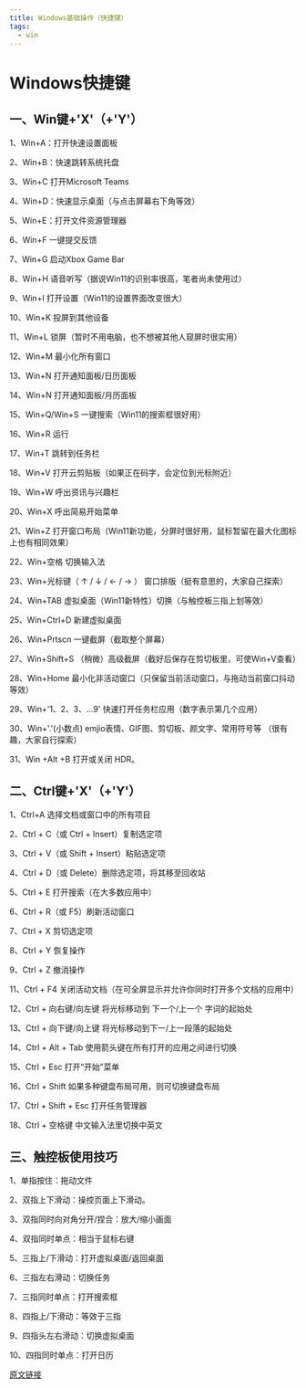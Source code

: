 ```yaml
---
title: Windows基础操作（快捷键）  
tags:
  - win
---
```


# Windows快捷键

## 一、Win键+'X'（+'Y'）

1、Win+A：打开快速设置面板


2、Win+B：快速跳转系统托盘


3、Win+C 打开Microsoft Teams

4、Win+D：快速显示桌面（与点击屏幕右下角等效）

5、Win+E：打开文件资源管理器


6、Win+F 一键提交反馈

7、Win+G 启动Xbox Game Bar

8、Win+H 语音听写（据说Win11的识别率很高，笔者尚未使用过）

9、Win+I 打开设置（Win11的设置界面改变很大）

10、Win+K 投屏到其他设备

11、Win+L 锁屏（暂时不用电脑，也不想被其他人窥屏时很实用）

12、Win+M 最小化所有窗口

13、Win+N 打开通知面板/日历面板

14、Win+N 打开通知面板/月历面板

15、Win+Q/Win+S 一键搜索（Win11的搜索框很好用）

16、Win+R 运行

17、Win+T 跳转到任务栏 

18、Win+V 打开云剪贴板（如果正在码字，会定位到光标附近）


19、Win+W 呼出资讯与兴趣栏

20、Win+X 呼出简易开始菜单



21、Win+Z 打开窗口布局（Win11新功能，分屏时很好用，鼠标暂留在最大化图标上也有相同效果）

22、Win+空格 切换输入法


23、Win+光标键（ ↑ / ↓ / ← / → ） 窗口排版（挺有意思的，大家自己探索）

24、Win+TAB 虚拟桌面（Win11新特性）切换（与触控板三指上划等效）

25、Win+Ctrl+D 新建虚拟桌面

26、Win+Prtscn 一键截屏（截取整个屏幕）

27、Win+Shift+S （稍微）高级截屏（截好后保存在剪切板里，可使Win+V查看）

28、Win+Home 最小化非活动窗口（只保留当前活动窗口，与拖动当前窗口抖动等效）

29、Win+'1、2、3、...9' 快速打开任务栏应用（数字表示第几个应用）

30、Win+'.'(小数点)  emjio表情、GIF图、剪切板、颜文字、常用符号等 （很有趣，大家自行探索）

31、Win +Alt +B 打开或关闭 HDR。

## 二、Ctrl键+'X'（+'Y'）

1、Ctrl+A 选择文档或窗口中的所有项目

2、Ctrl + C（或 Ctrl + Insert）复制选定项

3、Ctrl + V（或 Shift + Insert）粘贴选定项

4、Ctrl + D（或 Delete）删除选定项，将其移至回收站

5、Ctrl + E 打开搜索（在大多数应用中）

6、Ctrl + R（或 F5）刷新活动窗口

7、Ctrl + X 剪切选定项

8、Ctrl + Y 恢复操作

9、Ctrl + Z 撤消操作

11、Ctrl + F4 关闭活动文档（在可全屏显示并允许你同时打开多个文档的应用中）

12、Ctrl + 向右键/向左键 将光标移动到 下一个/上一个 字词的起始处

13、Ctrl + 向下键/向上键 将光标移动到下一/上一段落的起始处

14、Ctrl + Alt + Tab 使用箭头键在所有打开的应用之间进行切换

15、Ctrl + Esc 打开“开始”菜单

16、Ctrl + Shift 如果多种键盘布局可用，则可切换键盘布局

17、Ctrl + Shift + Esc 打开任务管理器

18、Ctrl + 空格键 中文输入法里切换中英文

## 三、触控板使用技巧

1、单指按住：拖动文件

2、双指上下滑动：操控页面上下滑动。

3、双指同时向对角分开/捏合：放大/缩小画面

4、双指同时单点：相当于鼠标右键

5、三指上/下滑动：打开虚拟桌面/返回桌面

6、三指左右滑动：切换任务

7、三指同时单点：打开搜索框

8、四指上/下滑动：等效于三指

9、四指头左右滑动：切换虚拟桌面

10、四指同时单点：打开日历

[原文链接](https://blog.csdn.net/tianyuan1232/article/details/122442022)